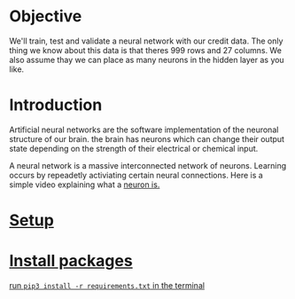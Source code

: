 # Objective
We'll train, test and validate a neural network with our credit data. The only thing we know about this data is that theres 999 rows and 27 columns. We also assume thay we can place as many neurons in the hidden layer as you like. 

# Introduction
Artificial neural networks are the software implementation of the neuronal structure of our brain. the brain has neurons which can change their output state depending on the strength of their electrical or chemical input. 

A neural network is a massive interconnected network of neurons. Learning occurs by repeadetly activiating certain neural connections. Here is a simple video explaining what a <a href="https://www.youtube.com/watch?v=6qS83wD29PY">neuron</link> is.

# Setup

# Install packages
run `pip3 install -r requirements.txt` in the terminal
